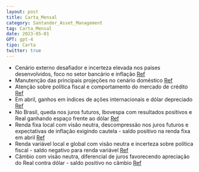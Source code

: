 ```yaml
---
layout: post
title: Carta_Mensal
category: Santander_Asset_Management
tag: Carta_Mensal
date: 2023-05-01
GPT: gpt-4
tipo: Carta
twitter: true
---
```


- Cenário externo desafiador e incerteza elevada nos países desenvolvidos, foco no setor bancário e inflação
<a href="#" onclick="search_on_pdf('desafiador para as Bolsas, dada a pressão da inflação e o impacto dos eventos no setor bancário. L')">Ref</a>
- Manutenção das principais projeções no cenário doméstico
<a href="#" onclick="search_on_pdf('atuação do Banco Central.Projeções mantidas no cenário local, com atenção sobre a política fiscal ')">Ref</a>
- Atenção sobre política fiscal e comportamento do mercado de crédito
<a href="#" onclick="search_on_pdf('Atenção sobre a política fiscal e o comportamento do mercado de crédito.Para mais detalhes, con')">Ref</a>
- Em abril, ganhos em índices de ações internacionais e dólar depreciado
<a href="#" onclick="search_on_pdf('ganhos nos índices de ações internacionais. As curvas de juros dos EUA apresentaram oscilações mod')">Ref</a>
- No Brasil, queda nos juros futuros, Ibovespa com resultados positivos e Real ganhando espaço frente ao dólar
<a href="#" onclick="search_on_pdf('globais.No Brasil, os juros futuros tiveram queda, enquanto o Ibovespa acompanhou o movimento do e')">Ref</a>
- Renda fixa local com visão neutra, descompressão nos juros futuros e expectativas de inflação exigindo cautela - saldo positivo na renda fixa em abril
<a href="#" onclick="search_on_pdf('Positivo. Ao longo do mês as curvas de juros domésticas apresentaram queda, beneficiando as nossa')">Ref</a>
- Renda variável local e global com visão neutra e incerteza sobre política fiscal - saldo negativo para renda variável
<a href="#" onclick="search_on_pdf('desafiador para as Bolsas, dada a pressão da inflação e o impacto dos eventos no setor bancário. L')">Ref</a>
- Câmbio com visão neutra, diferencial de juros favorecendo apreciação do Real contra dólar - saldo positivo no câmbio
<a href="#" onclick="search_on_pdf('CâmbioPara o câmbio, mantínhamos visão neutra. Por um lado, o diferencial de juros entre a econom')">Ref</a>
